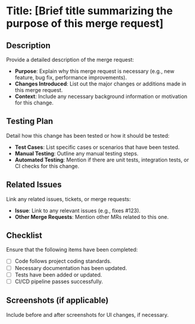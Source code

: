# Title: [Brief title summarizing the purpose of this merge request]

## Description
Provide a detailed description of the merge request:

- **Purpose**: Explain why this merge request is necessary (e.g., new feature, bug fix, performance improvements).
- **Changes Introduced**: List out the major changes or additions made in this merge request.
- **Context**: Include any necessary background information or motivation for this change.

## Testing Plan
Detail how this change has been tested or how it should be tested:

- **Test Cases**: List specific cases or scenarios that have been tested.
- **Manual Testing**: Outline any manual testing steps.
- **Automated Testing**: Mention if there are unit tests, integration tests, or CI checks for this change.

## Related Issues
Link any related issues, tickets, or merge requests:

- **Issue**: Link to any relevant issues (e.g., fixes #123).
- **Other Merge Requests**: Mention other MRs related to this one.

## Checklist
Ensure that the following items have been completed:

- [ ] Code follows project coding standards.
- [ ] Necessary documentation has been updated.
- [ ] Tests have been added or updated.
- [ ] CI/CD pipeline passes successfully.

## Screenshots (if applicable)
Include before and after screenshots for UI changes, if necessary.


